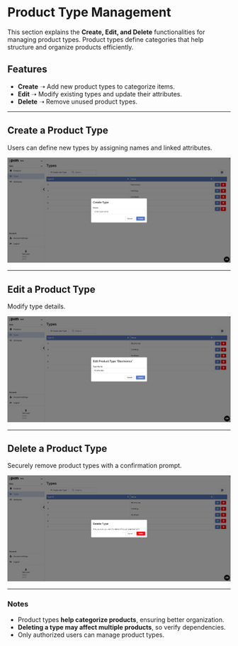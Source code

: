 # Product Type Management  

This section explains the **Create, Edit, and Delete** functionalities for managing product types. Product types define categories that help structure and organize products efficiently.

## Features  
- **Create** ➝ Add new product types to categorize items.  
- **Edit** ➝ Modify existing types and update their attributes.  
- **Delete** ➝ Remove unused product types.  

---

## Create a Product Type  
Users can define new types by assigning names and linked attributes.  

![Create Product Type](public\images\pim\Types\create-type.png)  

---

## Edit a Product Type  
Modify type details.

![Edit Product Type](public\images\pim\Types\edit-type.png)  

---

## Delete a Product Type  
Securely remove product types with a confirmation prompt.  

![Delete Product Type](public\images\pim\Types\delete-type.png)  

---

### Notes  
- Product types **help categorize products**, ensuring better organization.  
- **Deleting a type may affect multiple products**, so verify dependencies.  
- Only authorized users can manage product types.  